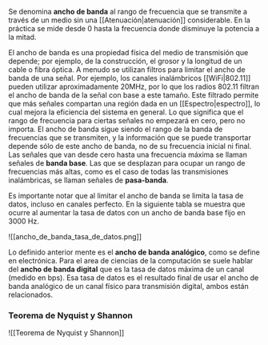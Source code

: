 Se denomina **ancho de banda** al rango de frecuencia que se transmite a través de un medio sin una [[Atenuación|atenuación]] considerable. En la práctica se mide desde 0 hasta la frecuencia donde disminuye la potencia a la mitad.

El ancho de banda es una propiedad física del medio de transmisión que depende; por ejemplo, de la construcción, el grosor y la longitud de un cable o fibra óptica. A menudo se utilizan filtros para limitar el ancho de banda de una señal. Por ejemplo, los canales inalámbricos [[WiFi|802.11]] pueden utilizar aproximadamente 20MHz, por lo que los radios 802.11 filtran el ancho de banda de la señal con base a este tamaño. Este filtrado permite que más señales compartan una región dada en un [[Espectro|espectro]], lo cual mejora la eficiencia del sistema en general. Lo que significa que el rango de frecuencia para ciertas señales no empezará en cero, pero no importa. El ancho de banda sigue siendo el rango de la banda de frecuencias que se transmiten, y la información que se puede transportar depende sólo de este ancho de banda, no de su frecuencia inicial ni final. Las señales que van desde cero hasta una frecuencia máxima se llaman señales de **banda base**. Las que se desplazan para ocupar un rango de frecuencias más altas, como es el caso de todas las transmisiones inalámbricas, se llaman señales de **pasa-banda**.

Es importante notar que al limitar el ancho de banda se limita la tasa de datos, incluso en canales perfecto. En la siguiente tabla se muestra que ocurre al aumentar la tasa de datos con un ancho de banda base fijo en 3000 Hz.

![[ancho_de_banda_tasa_de_datos.png]]

Lo definido anterior mente es el **ancho de banda analógico**, como se define en electrónica. Para el area de ciencias de la computación se suele hablar del **ancho de banda digital** que es la tasa de datos máxima de un canal (medido en bps). Esa tasa de datos es el resultado final de usar el ancho de banda analógico de un canal físico para transmisión digital, ambos están relacionados.

### Teorema de Nyquist y Shannon
![[Teorema de Nyquist y Shannon]]